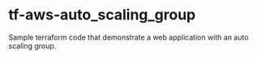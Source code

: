 # tf-aws-auto_scaling_group
Sample terraform code that demonstrate a web application with an auto scaling group.
